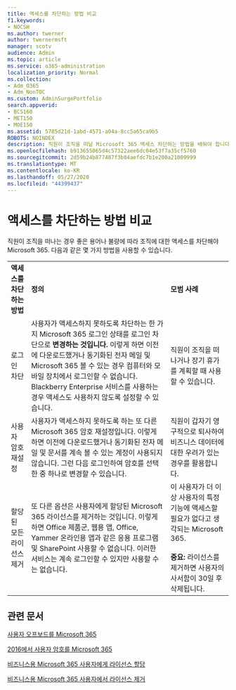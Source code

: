 ```yaml
---
title: 액세스를 차단하는 방법 비교
f1.keywords:
- NOCSH
ms.author: twerner
author: twernermsft
manager: scotv
audience: Admin
ms.topic: article
ms.service: o365-administration
localization_priority: Normal
ms.collection:
- Adm_O365
- Adm_NonTOC
ms.custom: AdminSurgePortfolio
search.appverid:
- BCS160
- MET150
- MOE150
ms.assetid: 5785d21d-1abd-4571-a04a-8cc5a65ca9b5
ROBOTS: NOINDEX
description: 직원이 조직을 떠날 Microsoft 365 액세스 차단하는 방법을 배워야 합니다.
ms.openlocfilehash: b913655065d4c57322aee6dc04e53f7a35cf5760
ms.sourcegitcommit: 2d59b24b877487f3b84aefdc7b1e200a21009999
ms.translationtype: MT
ms.contentlocale: ko-KR
ms.lasthandoff: 05/27/2020
ms.locfileid: "44399437"
---
```

# <a name="compare-ways-to-block-access"></a>액세스를 차단하는 방법 비교

직원이 조직을 떠나는 경우 좋은 용어나 불량에 따라 조직에 대한 액세스를 차단해야 Microsoft 365. 다음과 같은 몇 가지 방법을 사용할 수 있습니다.
  
||||
|:-----|:-----|:-----|
|**액세스를 차단하는 방법** <br/> |**정의** <br/> |**모범 사례** <br/> |
|로그인 차단  <br/> |사용자가 액세스하지 못하도록 차단하는 한 가지 Microsoft 365 로그인 상태를 로그인 차단으로 **변경하는 것입니다.** 이렇게 하면 이전에 다운로드했거나 동기화된 전자 메일 및 Microsoft 365 볼 수 있는 경우 컴퓨터와 모바일 장치에서 로그인할 수 없습니다. Blackberry Enterprise 서비스를 사용하는 경우 액세스도 사용하지 않도록 설정할 수 있습니다.  <br/> |직원이 조직을 떠나거나 장기 휴가를 계획할 때 사용할 수 있습니다.  <br/> |
|사용자 암호 재설정  <br/> |사용자가 액세스하지 못하도록 하는 또 다른 Microsoft 365 암호 재설정입니다. 이렇게 하면 이전에 다운로드했거나 동기화된 전자 메일 및 문서를 계속 볼 수 있는 계정이 사용되지 않습니다. 그런 다음 로그인하여 암호를 선택한 중 하나로 변경할 수 있습니다.  <br/> |직원이 갑자기 영구적으로 퇴사하여 비즈니스 데이터에 대한 우려가 있는 경우를 활용합니다.  <br/> |
|할당된 모든 라이선스 제거  <br/> |또 다른 옵션은 사용자에게 할당된 Microsoft 365 라이선스를 제거하는 것입니다. 이렇게 하면 Office 제품군, 웹용 앱, Office, Yammer 온라인용 앱과 같은 응용 프로그램 및 SharePoint 사용할 수 없습니다. 이러한 서비스는 계속 로그인할 수 있지만 사용할 수는 없습니다.  <br/> |이 사용자가 더 이상 사용자의 특정 기능에 액세스할 필요가 없다고 생각되는 Microsoft 365.  <br/> <br> **중요:** 라이선스를 제거하면 사용자의 사서함이 30일 후 삭제됩니다.
   
## <a name="related-articles"></a>관련 문서

[사용자 오프보드를 Microsoft 365](../add-users/remove-former-employee.md)
    
[2016에서 사용자 암호를 Microsoft 365](../add-users/reset-passwords.md)
    
[비즈니스용 Microsoft 365 사용자에게 라이선스 할당](../manage/assign-licenses-to-users.md)
    
[비즈니스용 Microsoft 365 사용자에서 라이선스 제거](../manage/remove-licenses-from-users.md)
    

